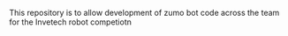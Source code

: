 This repository is to allow development of zumo bot code across the team for the Invetech robot competiotn

